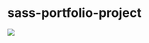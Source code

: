 # sass-portfolio-project

![](https://github.com/UgurcanSARICI/sass-portfolio-project/blob/master/Sass-Portfolio-Project.gif)
